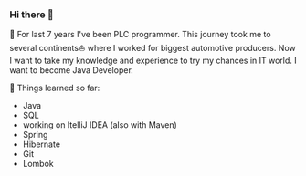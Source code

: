 ### Hi there 👋

🌱 For last 7 years I've been PLC programmer. This journey took me to several continents⛵ where I worked for biggest automotive producers. Now I want to take my knowledge and experience to try my chances in IT world. I want to become Java Developer.

📖 Things learned so far:
- Java
- SQL
- working on ItelliJ IDEA (also with Maven)
- Spring
- Hibernate
- Git
- Lombok

<!--
**morkmic/morkmic** is a ✨ _special_ ✨ repository because its `README.md` (this file) appears on your GitHub profile.

Here are some ideas to get you started:

- 🔭 I’m currently working on ...
- 🌱 I’m currently learning ...
- 👯 I’m looking to collaborate on ...
- 🤔 I’m looking for help with ...
- 💬 Ask me about ...
- 📫 How to reach me: ...
- 😄 Pronouns: ...
- ⚡ Fun fact: ...
-->
